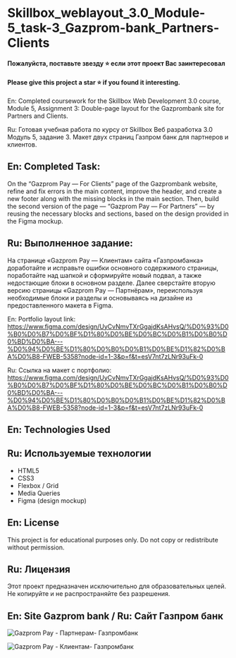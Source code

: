 # Skillbox_weblayout_3.0_Module-5_task-3_Gazprom-bank_Partners-Clients

#### Пожалуйста, поставьте звезду ⭐ если этот проект Вас заинтересовал
#### Please give this project a star ⭐ if you found it interesting.

En: Completed coursework for the Skillbox Web Development 3.0 course, Module 5, Assignment 3: Double-page layout for the Gazprombank site for Partners and Clients. 

Ru: Готовая учебная работа по курсу от Skillbox Веб разработка 3.0 Модуль 5, задание 3. Макет двух страниц Газпром банк для партнеров и клиентов.

## En: Completed Task:
On the “Gazprom Pay — For Clients” page of the Gazprombank website, refine and fix errors in the main content, improve the header, and create a new footer along with the missing blocks in the main section. Then, build the second version of the page — “Gazprom Pay — For Partners” — by reusing the necessary blocks and sections, based on the design provided in the Figma mockup.

## Ru: Выполненное задание: 
На странице «Gazprom Pay — Клиентам» сайта «Газпромбанка» доработайте и исправьте ошибки основного содержимого страницы, поработайте над шапкой и сформируйте новый подвал, а также недостающие блоки в основном разделе. Далее сверстайте вторую версию страницы «Gazprom Pay — Партнёрам», переиспользуя необходимые блоки и разделы и основываясь на дизайне из предоставленного макета в Figma.

En: Portfolio layout link: https://www.figma.com/design/UyCvNmvTXrGgajdKsAHvsQ/%D0%93%D0%B0%D0%B7%D0%BF%D1%80%D0%BE%D0%BC%D0%B1%D0%B0%D0%BD%D0%BA---%D0%94%D0%BE%D1%80%D0%B0%D0%B1%D0%BE%D1%82%D0%BA%D0%B8-FWEB-5358?node-id=1-3&p=f&t=esV7nt7zLNr93uFk-0

Ru: Ссылка на макет c портфолио: https://www.figma.com/design/UyCvNmvTXrGgajdKsAHvsQ/%D0%93%D0%B0%D0%B7%D0%BF%D1%80%D0%BE%D0%BC%D0%B1%D0%B0%D0%BD%D0%BA---%D0%94%D0%BE%D1%80%D0%B0%D0%B1%D0%BE%D1%82%D0%BA%D0%B8-FWEB-5358?node-id=1-3&p=f&t=esV7nt7zLNr93uFk-0

## En: Technologies Used
## Ru: Используемые технологии

- HTML5
- CSS3
- Flexbox / Grid
- Media Queries
- Figma (design mockup)

## En: License
This project is for educational purposes only. Do not copy or redistribute without permission.

## Ru: Лицензия
Этот проект предназначен исключительно для образовательных целей. Не копируйте и не распространяйте без разрешения.


## En: Site Gazprom bank / Ru: Сайт Газпром бaнк

![Gazprom Pay - Партнерам- Газпромбанк](https://github.com/user-attachments/assets/adce83c2-d7db-4926-bac2-2487de9185ed)

![Gazprom Pay - Клиентам- Газпромбанк](https://github.com/user-attachments/assets/c953d6f7-9ab4-4898-acd8-cbd26bbf8b4d)

